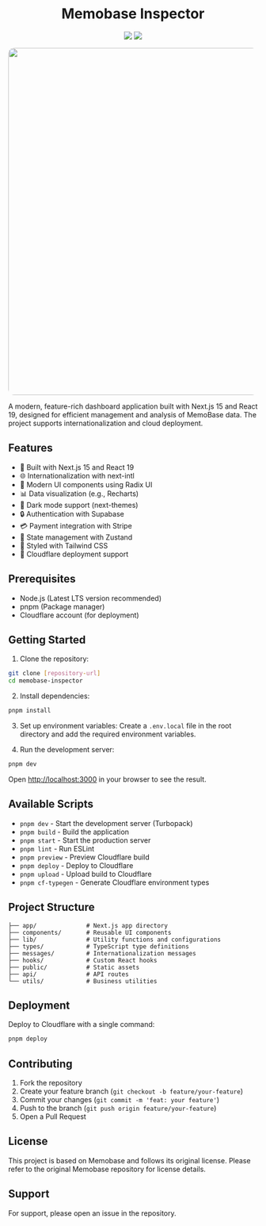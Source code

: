 <div align="center">
  <h1>Memobase Inspector</h1>
  <p>
    	<img src="https://img.shields.io/badge/Memobase-Inspector-blue">
      <img src="https://img.shields.io/badge/license-MIT-green">
  </p>
  <p>
    <a href="https://app.memobase.io/inspector" > 
    	<img style="border-radius: 12px; width: 700px;" src="https://github.com/user-attachments/assets/42ad239f-8021-4319-a933-5298dfd45615">
    </a>
  </p>
</div>

A modern, feature-rich dashboard application built with Next.js 15 and React 19, designed for efficient management and analysis of MemoBase data. The project supports internationalization and cloud deployment.

## Features

- 🚀 Built with Next.js 15 and React 19
- 🌐 Internationalization with next-intl
- 🎨 Modern UI components using Radix UI
- 📊 Data visualization (e.g., Recharts)
- 🌙 Dark mode support (next-themes)
- 🔒 Authentication with Supabase
- 💳 Payment integration with Stripe
- 🎯 State management with Zustand
- 🎨 Styled with Tailwind CSS
- 🚢 Cloudflare deployment support

## Prerequisites

- Node.js (Latest LTS version recommended)
- pnpm (Package manager)
- Cloudflare account (for deployment)

## Getting Started

1. Clone the repository:
```bash
git clone [repository-url]
cd memobase-inspector
```

2. Install dependencies:
```bash
pnpm install
```

3. Set up environment variables:
Create a `.env.local` file in the root directory and add the required environment variables.

4. Run the development server:
```bash
pnpm dev
```

Open [http://localhost:3000](http://localhost:3000) in your browser to see the result.

## Available Scripts

- `pnpm dev` - Start the development server (Turbopack)
- `pnpm build` - Build the application
- `pnpm start` - Start the production server
- `pnpm lint` - Run ESLint
- `pnpm preview` - Preview Cloudflare build
- `pnpm deploy` - Deploy to Cloudflare
- `pnpm upload` - Upload build to Cloudflare
- `pnpm cf-typegen` - Generate Cloudflare environment types

## Project Structure

```
├── app/              # Next.js app directory
├── components/       # Reusable UI components
├── lib/              # Utility functions and configurations
├── types/            # TypeScript type definitions
├── messages/         # Internationalization messages
├── hooks/            # Custom React hooks
├── public/           # Static assets
├── api/              # API routes
└── utils/            # Business utilities
```

## Deployment

Deploy to Cloudflare with a single command:

```bash
pnpm deploy
```

## Contributing

1. Fork the repository
2. Create your feature branch (`git checkout -b feature/your-feature`)
3. Commit your changes (`git commit -m 'feat: your feature'`)
4. Push to the branch (`git push origin feature/your-feature`)
5. Open a Pull Request

## License

This project is based on Memobase and follows its original license. Please refer to the original Memobase repository for license details.

## Support

For support, please open an issue in the repository.

